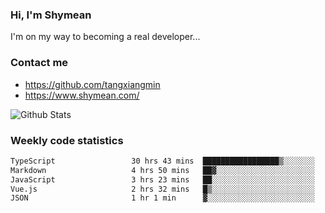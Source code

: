 ### Hi, I'm Shymean

I'm on my way to becoming a real developer...

### Contact me

- <https://github.com/tangxiangmin>
- <https://www.shymean.com/>

![Github Stats](https://github-readme-stats.vercel.app/api?username=tangxiangmin&show_icons=true&theme=dark)


###  Weekly code statistics

<!--START_SECTION:waka-->

```txt
TypeScript                 30 hrs 43 mins  █████████████████▒░░░░░░░   69.28 %
Markdown                   4 hrs 50 mins   ██▓░░░░░░░░░░░░░░░░░░░░░░   10.90 %
JavaScript                 3 hrs 23 mins   ██░░░░░░░░░░░░░░░░░░░░░░░   07.65 %
Vue.js                     2 hrs 32 mins   █▒░░░░░░░░░░░░░░░░░░░░░░░   05.75 %
JSON                       1 hr 1 min      ▓░░░░░░░░░░░░░░░░░░░░░░░░   02.31 %
```

<!--END_SECTION:waka-->